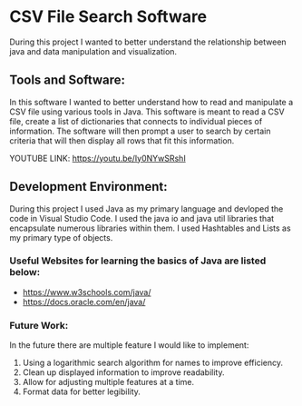 # CSV File Search Software
During this project I wanted to better understand the relationship between java and data manipulation and visualization.

## Tools and Software:
In this software I wanted to better understand how to read and manipulate a CSV file using various tools in Java. This software is meant to read a CSV file, create a list of dictionaries that connects to individual pieces of information. The software will then prompt a user to search by certain criteria that will then display all rows that fit this information.

YOUTUBE LINK: https://youtu.be/Iy0NYwSRshI

## Development Environment:
During this project I used Java as my primary language and devloped the code in Visual Studio Code. I used the java io and java util libraries that encapsulate numerous libraries within them. I used Hashtables and Lists as my primary type of objects.

### Useful Websites for learning the basics of Java are listed below:
- https://www.w3schools.com/java/
- https://docs.oracle.com/en/java/ 

### Future Work:
In the future there are multiple feature I would like to implement:
1. Using a logarithmic search algorithm for names to improve efficiency.
2.  Clean up displayed information to improve readability.
3.  Allow for adjusting multiple features at a time.
4.  Format data for better legibility.